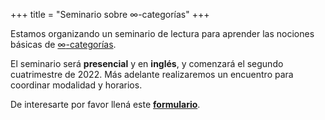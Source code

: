 +++
title = "Seminario sobre ∞-categorías"
+++

Estamos organizando un seminario de lectura
para aprender las nociones básicas
de [$\infty$-categorías](https://www.ams.org/notices/200808/tx080800949p.pdf).

El seminario será **presencial** y en **inglés**,
y comenzará el segundo cuatrimestre de 2022.
Más adelante realizaremos un encuentro para
coordinar modalidad y horarios.

De interesarte por favor llená este **[formulario](https://forms.gle/THVuCcF6x5KtpEbWA)**.

[//]: # (------------- MathJax support --------------)

<script type="text/javascript"
  src="https://cdn.mathjax.org/mathjax/latest/MathJax.js?config=TeX-AMS-MML_HTMLorMML">
</script>

<script type="text/x-mathjax-config">
MathJax.Hub.Config({
  tex2jax: {
    inlineMath: [['$','$'], ['\\(','\\)']],
    displayMath: [['$$','$$'], ['\[','\]']],
    processEscapes: true,
    processEnvironments: true,
    skipTags: ['script', 'noscript', 'style', 'textarea', 'pre'],
    TeX: { equationNumbers: { autoNumber: "AMS" },
         extensions: ["AMSmath.js", "AMSsymbols.js"] }
  }
});
</script>

<script type="text/x-mathjax-config">
  MathJax.Hub.Queue(function() {
    // Fix <code> tags after MathJax finishes running. This is a
    // hack to overcome a shortcoming of Markdown. Discussion at
    // https://github.com/mojombo/jekyll/issues/199
    var all = MathJax.Hub.getAllJax(), i;
    for(i = 0; i < all.length; i += 1) {
        all[i].SourceElement().parentNode.className += ' has-jax';
    }
});
</script>
